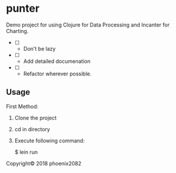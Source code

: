 # punter

Demo project for using Clojure for Data Processing and Incanter for Charting.

- [ ] - Don't be lazy
- [ ] - Add detailed documenation
- [ ] - Refactor wherever possible.

## Usage

First Method: 

 1. Clone the project
 2. cd in directory
 3. Execute following command:
    
    $ lein run

Copyright© 2018 phoenix2082


